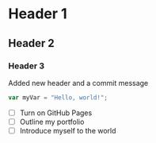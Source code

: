# Header 1
## Header 2

### Header 3
Added new header and a commit message


``` javascript
var myVar = "Hello, world!";
```
- [ ] Turn on GitHub Pages
- [ ] Outline my portfolio
- [ ] Introduce myself to the world
